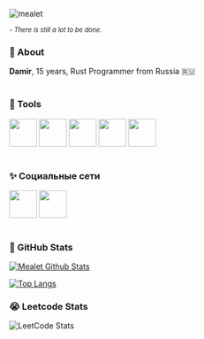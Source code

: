 ![mealet](https://github.com/mealet/mealet/assets/110933288/301f0b80-9be7-43e1-b0cf-4a3be3c1c8f4)

<sup>_- There is still a lot to be done._</sup>

### 🧐 About
**Damir**, 15 years, Rust Programmer from Russia 🇷🇺
<br/>
<br/>

### 🔗 Tools
<div id="badges">
  <img src="https://cdn.jsdelivr.net/gh/devicons/devicon@latest/icons/python/python-plain.svg" width="50" height="50" /> 
  <img src="https://cdn.jsdelivr.net/gh/devicons/devicon@latest/icons/docker/docker-plain-wordmark.svg" width="50" height="50" />
  <img src="https://cdn.jsdelivr.net/gh/devicons/devicon@latest/icons/git/git-original.svg" width="50 height="50" />
  <img src="https://cdn.jsdelivr.net/gh/devicons/devicon@latest/icons/rust/rust-original.svg" width="50" height="50" />
  <img src="https://www.vectorlogo.zone/logos/neovimio/neovimio-icon.svg" width="50" height="50" />
</div>
<br/>

### ✨ Социальные сети
<div id="badges">
  <a href="https://t.me/@mealet"><img src="https://upload.wikimedia.org/wikipedia/commons/8/83/Telegram_2019_Logo.svg" width="50" height="50" /></a>
  <a href="https://vk.com/damirstash"><img src="https://upload.wikimedia.org/wikipedia/commons/f/f3/VK_Compact_Logo_%282021-present%29.svg" width="50" height="50" /></a>
</div>
<br/>

### 🤖 GitHub Stats

[![Mealet Github Stats](https://github-readme-stats.vercel.app/api?username=mealet&theme=dark)](https://github.com/mealet)

[![Top Langs](https://github-readme-stats.vercel.app/api/top-langs/?username=mealet&theme=dark)](https://github.com/mealet)

### 😭 Leetcode Stats

![LeetCode Stats](https://leetcard.jacoblin.cool/mealet?theme=dark&font=Artifika)
